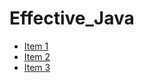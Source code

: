 # Effective_Java

- [Item 1](/contents/2023-07/2023-07-17.md)
- [Item 2](/contents/2023-07/2023-07-18.md)
- [Item 3](/contents/2023-07/2023-07-19.md)
